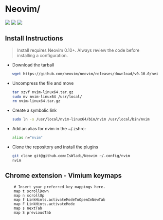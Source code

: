 # Neovim/

<a href="https://dotfyle.com/IsWladi/neovim"><img src="https://dotfyle.com/IsWladi/neovim/badges/plugins?style=flat" /></a>
<a href="https://dotfyle.com/IsWladi/neovim"><img src="https://dotfyle.com/IsWladi/neovim/badges/leaderkey?style=flat" /></a>
<a href="https://dotfyle.com/IsWladi/neovim"><img src="https://dotfyle.com/IsWladi/neovim/badges/plugin-manager?style=flat" /></a>

## Install Instructions

> Install requires Neovim 0.10+. Always review the code before installing a configuration.

- Download the tarball
    ```sh
    wget https://github.com/neovim/neovim/releases/download/v0.10.0/nvim-linux64.tar.gz
    ```

- Uncompress the file and move
    ```sh
    tar xzvf nvim-linux64.tar.gz
    sudo mv nvim-linux64 /usr/local/
    rm nvim-linux64.tar.gz
    ```

- Create a symbolic link
    ```sh
    sudo ln -s /usr/local/nvim-linux64/bin/nvim /usr/local/bin/nvim
    ```

- Add an alias for nvim in the ~/.zshrc:
    ```sh
    alias n="nvim"
    ```

- Clone the repository and install the plugins
    ```sh
    git clone git@github.com:IsWladi/Neovim ~/.config/nvim
    nvim
    ```

## Chrome extension - Vimium keymaps

```
    # Insert your preferred key mappings here.
    map t scrollDown
    map n scrollUp
    map f LinkHints.activateModeToOpenInNewTab
    map F LinkHints.activateMode
    map s nextTab
    map S previousTab
```

